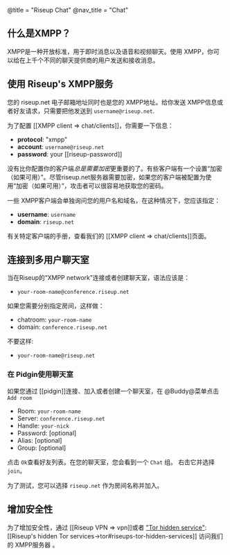 @title = "Riseup Chat"
@nav_title = "Chat"

## 什么是XMPP？

XMPP是一种开放标准，用于即时消息以及语音和视频聊天。使用 XMPP，你可以给在上千个不同的聊天提供商的用户发送和接收消息。

## 使用 Riseup's XMPP服务

您的 riseup.net 电子邮箱地址同时也是您的 XMPP地址。给你发送 XMPP信息或者好友请求，只需要把他发送到 `username@riseup.net`.

为了配置 [[XMPP client => chat/clients]]，你需要一下信息：

- **protocol**: "xmpp"
- **account**: `username@riseup.net`
- **password**: your [[riseup-password]]

没有比你配置你的客户端*总是需要加密*更重要的了。有些客户端有一个设置“加密（如果可用）”。尽管riseup.net服务器需要加密，如果您的客户端被配置为使用“加密（如果可用）”，攻击者可以很容易地获取您的密码。

一些 XMPP客户端会单独询问您的用户名和域名，在这种情况下，您应该指定：

- **username**: `username`
- **domain**: `riseup.net`

有关特定客户端的手册，查看我们的 [[XMPP client => chat/clients]]页面。

## 连接到多用户聊天室

当在Riseup的“XMPP network”连接或者创建聊天室，语法应该是：

- `your-room-name@conference.riseup.net`

如果您需要分别指定房间，这样做：

- chatroom: `your-room-name`
- domain: `conference.riseup.net`

不要这样:

- `your-room-name@riseup.net`

### 在 Pidgin使用聊天室

如果您通过 [[pidgin]]连接、加入或者创建一个聊天室，在 @Buddy@菜单点击  `Add room`

- Room: `your-room-name`
- Server: `conference.riseup.net`
- Handle: `your-nick`
- Password: [optional]
- Alias: [optional]
- Group: [optional]

点击 `Ok`查看好友列表。在您的聊天室，您会看到一个 `Chat` 组。
右击它并选择 `join`。

为了测试，您可以选择 `riseup.net` 作为房间名称并加入。

## 增加安全性

为了增加安全性，通过 [[Riseup VPN => vpn]]或者 ["Tor hidden service"](https://www.torproject.org/docs/hidden-services.html.en): [[Riseup's hidden Tor services->tor#riseups-tor-hidden-services]] 访问我们的 XMPP服务器 。
